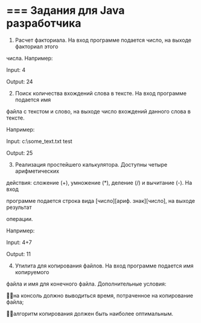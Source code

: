 ===
Задания для Java разработчика
===
1. Расчет факториала. На вход программе подается число, на выходе факториал этого

числа. Например:

Input: 4

Output: 24

2. Поиск количества вхождений слова в тексте. На вход программе подается имя

файла с текстом и слово, на выходе число вхождений данного слова в тексте.

Например:

Input: c:\some_text.txt test

Output: 25

3. Реализация простейшего калькулятора. Доступны четыре арифметических

действия: сложение (+), умножение (*), деление (/) и вычитание (-). На вход

программе подается строка вида [число][ариф. знак][число], на выходе результат

операции.

Например:

Input: 4+7

Output: 11

4. Утилита для копирования файлов. На вход программе подается имя копируемого

файла и имя для конечного файла. Дополнительные условия:

на консоль должно выводиться время, потраченное на копирование файла;

алгоритм копирования должен быть наиболее оптимальным.